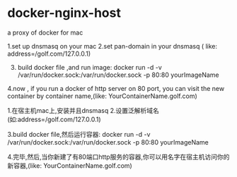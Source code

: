 # docker-nginx-host
a proxy of docker for mac


1.set up dnsmasq on your mac
2.set pan-domain in your dnsmasq ( like: address=/golf.com/127.0.0.1)

3. build docker file ,and run image:
	docker run -d -v /var/run/docker.sock:/var/run/docker.sock -p 80:80 yourImageName 

4.now , if you run a docker of http server on 80 port, you can visit the new container by container name,(like: YourContainerName.golf.com)



1.在宿主机mac上,安装并且dnsmasq
2.设置泛解析域名 (如:address=/golf.com/127.0.0.1)

3.build docker file,然后运行容器:
	docker run -d -v /var/run/docker.sock:/var/run/docker.sock -p 80:80 yourImageName 


4.完毕,然后,当你新建了有80端口http服务的容器,你可以用名字在宿主机访问你的新容器,(like: YourContainerName.golf.com)